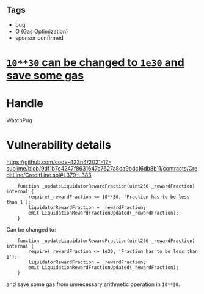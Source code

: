 ## Tags

- bug
- G (Gas Optimization)
- sponsor confirmed

# [`10**30` can be changed to `1e30` and save some gas](https://github.com/code-423n4/2021-12-sublime-findings/issues/126) 

# Handle

WatchPug


# Vulnerability details

https://github.com/code-423n4/2021-12-sublime/blob/9df1b7c4247f8631647c7627a8da9bdc16db8b11/contracts/CreditLine/CreditLine.sol#L379-L383

```solidity
    function _updateLiquidatorRewardFraction(uint256 _rewardFraction) internal {
        require(_rewardFraction <= 10**30, 'Fraction has to be less than 1');
        liquidatorRewardFraction = _rewardFraction;
        emit LiquidationRewardFractionUpdated(_rewardFraction);
    }
```

Can be changed to:

```solidity
    function _updateLiquidatorRewardFraction(uint256 _rewardFraction) internal {
        require(_rewardFraction <= 1e30, 'Fraction has to be less than 1');
        liquidatorRewardFraction = _rewardFraction;
        emit LiquidationRewardFractionUpdated(_rewardFraction);
    }
```

and save some gas from unnecessary arithmetic operation in `10**30`.

